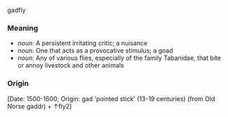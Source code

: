 gadfly
### Meaning
+ _noun_: A persistent irritating critic; a nuisance
+ _noun_: One that acts as a provocative stimulus; a goad
+ _noun_: Any of various flies, especially of the family Tabanidae, that bite or annoy livestock and other animals

### Origin

[Date: 1500-1600; Origin: gad 'pointed stick' (13-19 centuries) (from Old Norse gaddr) + ↑fly2]


